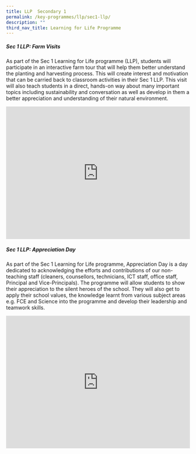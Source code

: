 ```yaml
---
title: LLP  Secondary 1
permalink: /key-programmes/llp/sec1-llp/
description: ""
third_nav_title: Learning for Life Programme
---
```

<style>
.google-slides-container{ position: relative; width: 100%; padding-top: 72%; overflow: hidden; } .google-slides-container iframe{ position: absolute; top: 0; left: 0; width: 100%; height: 100%; }
</style>


##### **Sec 1 LLP: Farm Visits**
As part of the Sec 1 Learning for Life programme (LLP), students will participate in an interactive farm tour that will help them better understand the planting and harvesting process. This will create interest and motivation that can be carried back to classroom activities in their Sec 1 LLP. This visit will also teach students in a direct, hands-on way about many important topics including sustainability and conversation as well as develop in them a better appreciation and understanding of their natural environment.

<div class="google-slides-container">
<iframe src="https://docs.google.com/presentation/d/e/2PACX-1vQXUPiao_nv5pHIydjsJVINW2lnDU06EVXPBcV1R1lo7vxx3XAPAJWG6yCPuvmlBjTJ39B6SU88IqS6/embed?start=false&loop=true&delayms=3000" frameborder="0" width="840" height="589" allowfullscreen="true"></iframe>
</div>

##### **Sec 1 LLP: Appreciation Day**
As part of the Sec 1 Learning for Life programme, Appreciation Day is a day dedicated to acknowledging the efforts and contributions of our non-teaching staff (cleaners, counsellors, technicians, ICT staff, office staff, Principal and Vice-Principals). The programme will allow
students to show their appreciation to the silent heroes of the school. They will also get to apply their school values, the knowledge learnt from various subject areas e.g. FCE and Science into the programme and develop their leadership and teamwork skills.

<div class="google-slides-container">
<iframe src="https://docs.google.com/presentation/d/e/2PACX-1vQmashGr2GUq6UUSNfmlBST9jPqj4PUwY8bkPdRUqYa3mx9ic78KvnvwPllgnkd-ly086DkzME2jmxM/embed?start=false&loop=true&delayms=3000" frameborder="0" width="830" height="582" allowfullscreen="true"></iframe>
</div>